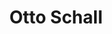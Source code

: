 ---
title: "Otto Schall"
url: /ludwigshafen-am-rhein/otto-schall-hochfeldstrasse/
shop: Bäckerei
---